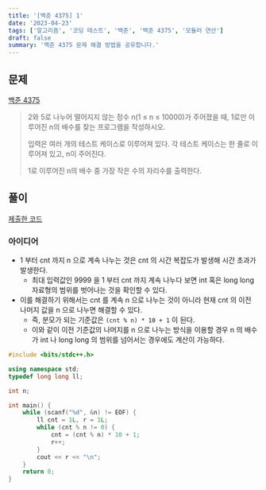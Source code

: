 ```yaml
---
title: '[백준 4375] 1'
date: '2023-04-23'
tags: ['알고리즘', '코딩 테스트', '백준', '백준 4375', '모듈러 연산']
draft: false
summary: '백준 4375 문제 해결 방법을 공유합니다.'
---
```


## 문제

[백준 4375](https://www.acmicpc.net/problem/4375)

> 2와 5로 나누어 떨어지지 않는 정수 n(1 ≤ n ≤ 10000)가 주어졌을 때, 1로만 이루어진 n의 배수를 찾는 프로그램을 작성하시오.
>
> 입력은 여러 개의 테스트 케이스로 이루어져 있다. 각 테스트 케이스는 한 줄로 이루어져 있고, n이 주어진다.
>
> 1로 이루어진 n의 배수 중 가장 작은 수의 자리수를 출력한다.

## 풀이

[제출한 코드](http://boj.kr/bc33a7d0804f49248914547f71b63d0b)

### 아이디어

- 1 부터 cnt 까지 n 으로 계속 나누는 것은 cnt 의 시간 복잡도가 발생해 시간 초과가 발생한다.
  - 최대 입력값인 9999 을 1 부터 cnt 까지 계속 나누다 보면 int 혹은 long long 자료형의 범위를 벗어나는 것을 확인할 수 있다.
- 이를 해결하기 위해서는 cnt 를 계속 n 으로 나누는 것이 아니라 현재 cnt 의 이전 나머지 값을 n 으로 나누면 해결할 수 있다.
  - 즉, 분모가 되는 기준값은 `(cnt % n) * 10 + 1` 이 된다.
  - 이와 같이 이전 기준값의 나머지를 n 으로 나누는 방식을 이용할 경우 n 의 배수가 int 나 long long 의 범위를 넘어서는 경우에도 계산이 가능하다.

```cpp
#include <bits/stdc++.h>

using namespace std;
typedef long long ll;

int n;

int main() {
    while (scanf("%d", &n) != EOF) {
        ll cnt = 1L, r = 1L;
        while (cnt % n != 0) {
            cnt = (cnt % n) * 10 + 1;
            r++;
        }
        cout << r << "\n";
    }
    return 0;
}
```
